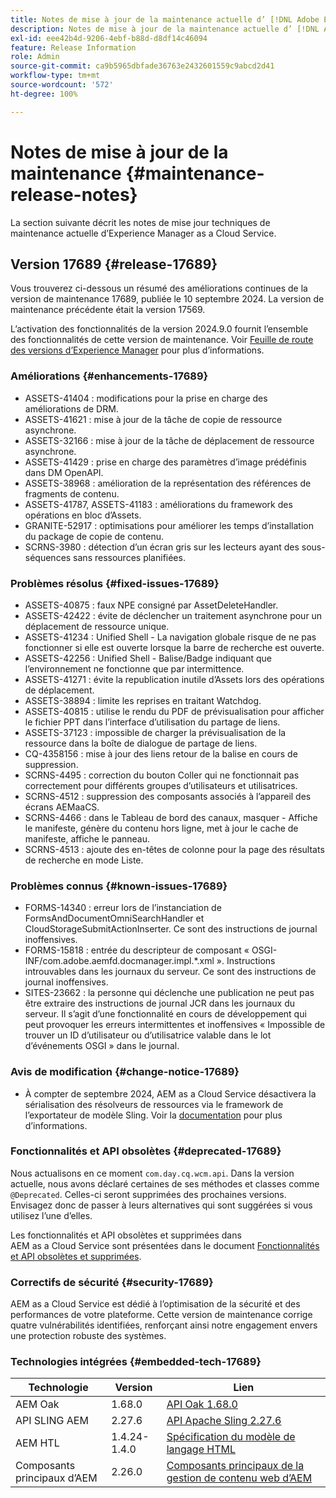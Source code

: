 ```yaml
---
title: Notes de mise à jour de la maintenance actuelle d’ [!DNL Adobe Experience Manager]  as a Cloud Service.
description: Notes de mise à jour de la maintenance actuelle d’ [!DNL Adobe Experience Manager]  as a Cloud Service.
exl-id: eee42b4d-9206-4ebf-b88d-d8df14c46094
feature: Release Information
role: Admin
source-git-commit: ca9b5965dbfade36763e2432601559c9abcd2d41
workflow-type: tm+mt
source-wordcount: '572'
ht-degree: 100%

---
```



# Notes de mise à jour de la maintenance {#maintenance-release-notes}

La section suivante décrit les notes de mise jour techniques de maintenance actuelle d’Experience Manager as a Cloud Service.

## Version 17689 {#release-17689}

Vous trouverez ci-dessous un résumé des améliorations continues de la version de maintenance 17689, publiée le 10 septembre 2024. La version de maintenance précédente était la version 17569.

L’activation des fonctionnalités de la version 2024.9.0 fournit l’ensemble des fonctionnalités de cette version de maintenance. Voir [Feuille de route des versions d’Experience Manager](https://experienceleague.adobe.com/fr/docs/experience-manager-release-information/aem-release-updates/update-releases-roadmap) pour plus d’informations.

### Améliorations {#enhancements-17689}

* ASSETS-41404 : modifications pour la prise en charge des améliorations de DRM.
* ASSETS-41621 : mise à jour de la tâche de copie de ressource asynchrone.
* ASSETS-32166 : mise à jour de la tâche de déplacement de ressource asynchrone.
* ASSETS-41429 : prise en charge des paramètres d’image prédéfinis dans DM OpenAPI.
* ASSETS-38968 : amélioration de la représentation des références de fragments de contenu.
* ASSETS-41787, ASSETS-41183 : améliorations du framework des opérations en bloc d’Assets.
* GRANITE-52917 : optimisations pour améliorer les temps d’installation du package de copie de contenu.
* SCRNS-3980 : détection d’un écran gris sur les lecteurs ayant des sous-séquences sans ressources planifiées.

### Problèmes résolus {#fixed-issues-17689}

* ASSETS-40875 : faux NPE consigné par AssetDeleteHandler.
* ASSETS-42422 : évite de déclencher un traitement asynchrone pour un déplacement de ressource unique.
* ASSETS-41234 : Unified Shell - La navigation globale risque de ne pas fonctionner si elle est ouverte lorsque la barre de recherche est ouverte.
* ASSETS-42256 : Unified Shell - Balise/Badge indiquant que l’environnement ne fonctionne que par intermittence.
* ASSETS-41271 : évite la republication inutile d’Assets lors des opérations de déplacement.
* ASSETS-38894 : limite les reprises en traitant Watchdog.
* ASSETS-40815 : utilise le rendu du PDF de prévisualisation pour afficher le fichier PPT dans l’interface d’utilisation du partage de liens.
* ASSETS-37123 : impossible de charger la prévisualisation de la ressource dans la boîte de dialogue de partage de liens.
* CQ-4358156 : mise à jour des liens retour de la balise en cours de suppression.
* SCRNS-4495 : correction du bouton Coller qui ne fonctionnait pas correctement pour différents groupes d’utilisateurs et utilisatrices.
* SCRNS-4512 : suppression des composants associés à l’appareil des écrans AEMaaCS.
* SCRNS-4466 : dans le Tableau de bord des canaux, masquer - Affiche le manifeste, génère du contenu hors ligne, met à jour le cache de manifeste, affiche le panneau.
* SCRNS-4513 : ajoute des en-têtes de colonne pour la page des résultats de recherche en mode Liste.

### Problèmes connus {#known-issues-17689}

* FORMS-14340 : erreur lors de l’instanciation de FormsAndDocumentOmniSearchHandler et CloudStorageSubmitActionInserter. Ce sont des instructions de journal inoffensives.
* FORMS-15818 : entrée du descripteur de composant « OSGI-INF/com.adobe.aemfd.docmanager.impl.*.xml ». Instructions introuvables dans les journaux du serveur. Ce sont des instructions de journal inoffensives.
* SITES-23662 : la personne qui déclenche une publication ne peut pas être extraire des instructions de journal JCR dans les journaux du serveur. Il s’agit d’une fonctionnalité en cours de développement qui peut provoquer les erreurs intermittentes et inoffensives « Impossible de trouver un ID d’utilisateur ou d’utilisatrice valable dans le lot d’événements OSGI » dans le journal.

### Avis de modification {#change-notice-17689}

* À compter de septembre 2024, AEM as a Cloud Service désactivera la sérialisation des résolveurs de ressources via le framework de l’exportateur de modèle Sling. Voir la [documentation](/help/implementing/developing/hybrid/disallow-the-serialization-of-resourceresolvers-via-sling-model-exporter.md) pour plus d’informations.

### Fonctionnalités et API obsolètes {#deprecated-17689}

Nous actualisons en ce moment `com.day.cq.wcm.api`. Dans la version actuelle, nous avons déclaré certaines de ses méthodes et classes comme `@Deprecated`. Celles-ci seront supprimées des prochaines versions. Envisagez donc de passer à leurs alternatives qui sont suggérées si vous utilisez l’une d’elles.

Les fonctionnalités et API obsolètes et supprimées dans AEM as a Cloud Service sont présentées dans le document [Fonctionnalités et API obsolètes et supprimées](/help/release-notes/deprecated-removed-features.md).

### Correctifs de sécurité {#security-17689}

AEM as a Cloud Service est dédié à l’optimisation de la sécurité et des performances de votre plateforme. Cette version de maintenance corrige quatre vulnérabilités identifiées, renforçant ainsi notre engagement envers une protection robuste des systèmes.

### Technologies intégrées {#embedded-tech-17689}

| Technologie | Version | Lien |
|---|---|---|
| AEM Oak | 1.68.0 | [API Oak 1.68.0](https://www.javadoc.io/doc/org.apache.jackrabbit/oak-api/1.68.0/index.html) |
| API SLING AEM | 2.27.6 | [API Apache Sling 2.27.6](https://www.javadoc.io/doc/org.apache.sling/org.apache.sling.api/latest/index.html) |
| AEM HTL | 1.4.24-1.4.0 | [Spécification du modèle de langage HTML](https://github.com/adobe/htl-spec) |
| Composants principaux d’AEM | 2.26.0 | [Composants principaux de la gestion de contenu web d’AEM](https://github.com/adobe/aem-core-wcm-components) |
